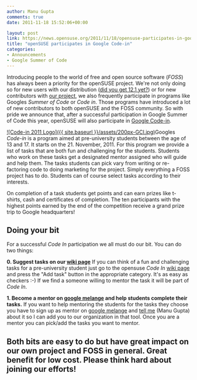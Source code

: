 ```yaml
---
author: Manu Gupta
comments: true
date: 2011-11-18 15:52:06+00:00

layout: post
link: https://news.opensuse.org/2011/11/18/opensuse-participates-in-google-code-in/
title: "openSUSE participates in Google Code-in"
categories:
- Announcements
- Google Summer of Code
---
```

Introducing people to the world of free and open source software (_FOSS_) has always been a priority for the openSUSE project. We're not only doing so for new users with our distribution ([did you get 12.1 yet?](https://news.opensuse.org/2011/11/16/opensuse-12-1-all-green/)) or for new contributors with [our project](http://en.opensuse.org/Portal:How_to_participate), we also frequently participate in programs like Googles _Summer of Code_ or _Code in_. Those programs have introduced a lot of new contributors to both openSUSE and the FOSS community. So with pride we announce that, after a successful participation in Google Summer of Code this year, openSUSE will also participate in [Google Code-in](http://google-melange.com/).
<!-- more -->
[![Code-in 2011 Logo]({{ site.baseurl }}/assets/200px-GCI.jpg)](http://www.google-melange.com/gci/homepage/google/gci2011)Googles _Code-in_ is a program aimed at pre-university students between the age of 13 and 17. It starts on the 21. November, 2011. For this program we provide a list of tasks that are both fun and challenging for the students. Students who work on these tasks get a designated mentor assigned who will guide and help them. The tasks students can pick vary from writing or re-factoring code to doing marketing for the project. Simply everything a FOSS project has to do. Students can of course select tasks according to their interests.

On completion of a task students get points and  can earn prizes like t-shirts, cash and certificates of completion. The  ten participants with the highest points earned by the end of the  competition receive a grand prize trip to Google headquarters!


## Doing your bit


For a successful _Code In_ participation we all must do our bit. You can do two things:

**0. Suggest tasks on our [wiki page](http://en.opensuse.org//openSUSE:GCI_Tasks)**
If you can think of a fun and challenging tasks for a pre-university student just go to the opensuse _Code In_ [wiki page](http://en.opensuse.org//openSUSE:GCI_Tasks) and press the "Add task" button in the appropriate category. It's as easy as checkers :-) If we find a someone willing to mentor the task it will be part of _Code In_.

**1. Become a mentor on [google melange](http://www.google-melange.com/gci/profile/google/gci2011) and help students complete their tasks.**
If you want to help mentoring the students for the tasks they choose you have to sign up as mentor on [google melange](http://www.google-melange.com/gci/profile/google/gci2011) and [tell me](mailto:manugupt1@gmail.com) (Manu Gupta) about it so I can add you to our organization in that tool. Once you are a mentor you can pick/add the tasks you want to mentor.


## Both bits are easy to do but have great impact on our own project and FOSS in general. Great benefit for low cost. Please think hard about joining our efforts!

		

